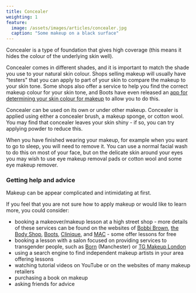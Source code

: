 ```yaml
---
title: Concealer
weighting: 1
feature:
  image: /assets/images/articles/concealer.jpg
  caption: "Some makeup on a black surface"
---
```


Concealer is a type of foundation that gives high coverage (this means it hides the colour of the underlying skin well).

Concealer comes in different shades, and it is important to match the shade you use to your natural skin colour. Shops selling makeup will usually have "testers" that you can apply to part of your skin to compare the makeup to your skin tone. Some shops also offer a service to help you find the correct makeup colour for your skin tone, and Boots have even released an [app for determining your skin colour for makeup](http://www.boots.com/no7/match-made-app-) to allow you to do this.

Concealer can be used on its own or under other makeup. Concealer is applied using either a concealer brush, a makeup sponge, or cotton wool. You may find that concealer leaves your skin shiny - if so, you can try applying powder to reduce this.

When you have finished wearing your makeup, for example when you want to go to sleep, you will need to remove it. You can use a normal facial wash to do this on most of your face, but on the delicate skin around your eyes you may wish to use eye makeup removal pads or cotton wool and some eye makeup remover. 

### Getting help and advice

Makeup can be appear complicated and intimidating at first.

If you feel that you are not sure how to apply makeup or would like to learn more, you could consider:

- booking a makeover/makeup lesson at a high street shop - more details of these services can be found on the websites of [Bobbi Brown](https://www.bobbibrown.co.uk/book-appointment), [the Body Shop](https://help.thebodyshop.com/en-gb/products-and-services/makeover), [Boots](http://www.boots.com/beauty-services/no7-book-an-appointment), [Clinique](https://www.clinique.co.uk/book-appointment), and [MAC](http://www.maccosmetics.co.uk/makeup-services) - some offer lessons for free
- booking a lesson with a salon focused on providing services to transgender people, such as [Born](http://born.uk.com/makeup-and-photography/) (Manchester) or [TG Makeup London](http://www.transgendermakeuplondon.com/)
- using a search engine to find independent makeup artists in your area offering lessons
- watching tutorial videos on YouTube or on the websites of many makeup retailers
- purchasing a book on makeup
- asking friends for advice
